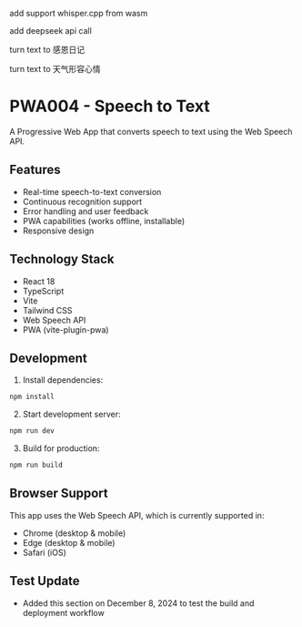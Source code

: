 add support  whisper.cpp from wasm


add  deepseek api call 


turn text to 感恩日记

turn text to 天气形容心情






# PWA004 - Speech to Text

A Progressive Web App that converts speech to text using the Web Speech API. 

## Features

- Real-time speech-to-text conversion
- Continuous recognition support
- Error handling and user feedback
- PWA capabilities (works offline, installable)
- Responsive design

## Technology Stack

- React 18
- TypeScript
- Vite
- Tailwind CSS
- Web Speech API
- PWA (vite-plugin-pwa)

## Development

1. Install dependencies:
```bash
npm install
```

2. Start development server:
```bash
npm run dev
```

3. Build for production:
```bash
npm run build
```

## Browser Support

This app uses the Web Speech API, which is currently supported in:
- Chrome (desktop & mobile)
- Edge (desktop & mobile)
- Safari (iOS)

## Test Update
- Added this section on December 8, 2024 to test the build and deployment workflow
